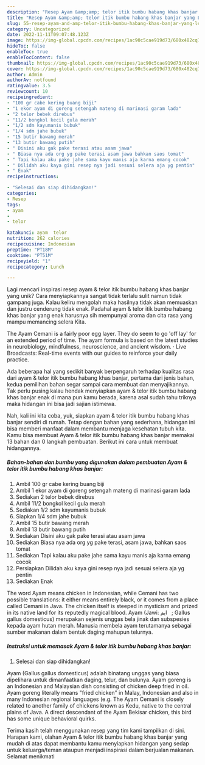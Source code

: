 ```yaml
---
description: "Resep Ayam &amp;amp; telor itik bumbu habang khas banjar yang Lezat"
title: "Resep Ayam &amp;amp; telor itik bumbu habang khas banjar yang Lezat"
slug: 55-resep-ayam-and-amp-telor-itik-bumbu-habang-khas-banjar-yang-lezat
category: Uncategorized
date: 2022-11-11T09:07:48.123Z
image: https://img-global.cpcdn.com/recipes/1ac90c5cae919d73/680x482cq70/ayam-telor-itik-bumbu-habang-khas-banjar-foto-resep-utama.jpg
hideToc: false
enableToc: true
enableTocContent: false
thumbnail: https://img-global.cpcdn.com/recipes/1ac90c5cae919d73/680x482cq70/ayam-telor-itik-bumbu-habang-khas-banjar-foto-resep-utama.jpg
cover: https://img-global.cpcdn.com/recipes/1ac90c5cae919d73/680x482cq70/ayam-telor-itik-bumbu-habang-khas-banjar-foto-resep-utama.jpg
author: Admin
authorAv: notfound
ratingvalue: 3.5
reviewcount: 10
recipeingredient:
- "100 gr cabe kering buang biji"
- "1 ekor ayam di goreng setengah mateng di marinasi garam lada"
- "2 telor bebek direbus"
- "11/2 bongkol kecil gula merah"
- "1/2 sdm kayumanis bubuk"
- "1/4 sdm jahe bubuk"
- "15 butir bawang merah"
- "13 butir bawang putih"
- " Disini aku gak pake terasi atau asam jawa"
- " Biasa nya ada org yg pake terasi asam jawa bahkan saos tomat"
- " Tapi kalau aku pake jahe sama kayu manis aja karna emang cocok"
- " Dilidah aku kaya gini resep nya jadi sesuai selera aja yg pentin"
- " Enak"
recipeinstructions:

- "Selesai dan siap dihidangkan!"
categories:
- Resep
tags:
- ayam
- 
- telor

katakunci: ayam  telor 
nutrition: 262 calories
recipecuisine: Indonesian
preptime: "PT18M"
cooktime: "PT51M"
recipeyield: "1"
recipecategory: Lunch

---
```





Lagi mencari inspirasi resep ayam &amp; telor itik bumbu habang khas banjar yang unik? Cara menyiapkannya sangat tidak terlalu sulit namun tidak gampang juga. Kalau keliru mengolah maka hasilnya tidak akan memuaskan dan justru cenderung tidak enak. Padahal ayam &amp; telor itik bumbu habang khas banjar yang enak harusnya sih mempunyai aroma dan cita rasa yang mampu memancing selera Kita.





The Ayam Cemani is a fairly poor egg layer. They do seem to go &#39;off lay&#39; for an extended period of time. The ayam formula is based on the latest studies in neurobiology, mindfulness, neuroscience, and ancient wisdom. · Live Broadcasts: Real-time events with our guides to reinforce your daily practice.

Ada beberapa hal yang sedikit banyak berpengaruh terhadap kualitas rasa dari ayam &amp; telor itik bumbu habang khas banjar, pertama dari jenis bahan, kedua pemilihan bahan segar sampai cara membuat dan menyajikannya. Tak perlu pusing kalau hendak menyiapkan ayam &amp; telor itik bumbu habang khas banjar enak di mana pun kamu berada, karena asal sudah tahu triknya maka hidangan ini bisa jadi sajian istimewa.






Nah, kali ini kita coba, yuk, siapkan ayam &amp; telor itik bumbu habang khas banjar sendiri di rumah. Tetap dengan bahan yang sederhana, hidangan ini bisa memberi manfaat dalam membantu menjaga kesehatan tubuh kita. Kamu bisa membuat Ayam &amp; telor itik bumbu habang khas banjar memakai 13 bahan dan 0 langkah pembuatan. Berikut ini cara untuk membuat hidangannya.

<!--inarticleads1-->

##### Bahan-bahan dan bumbu yang digunakan dalam pembuatan Ayam &amp; telor itik bumbu habang khas banjar:

1. Ambil 100 gr cabe kering buang biji
1. Ambil 1 ekor ayam di goreng setengah mateng di marinasi garam lada
1. Sediakan 2 telor bebek direbus
1. Ambil 11/2 bongkol kecil gula merah
1. Sediakan 1/2 sdm kayumanis bubuk
1. Siapkan 1/4 sdm jahe bubuk
1. Ambil 15 butir bawang merah
1. Ambil 13 butir bawang putih
1. Sediakan  Disini aku gak pake terasi atau asam jawa
1. Sediakan  Biasa nya ada org yg pake terasi, asam jawa, bahkan saos tomat
1. Sediakan  Tapi kalau aku pake jahe sama kayu manis aja karna emang cocok
1. Persiapkan  Dilidah aku kaya gini resep nya jadi sesuai selera aja yg pentin
1. Sediakan  Enak


The word Ayam means chicken in Indonesian, while Cemani has two possible translations: it either means entirely black, or it comes from a place called Cemani in Java. The chicken itself is steeped in mysticism and prized in its native land for its reputedly magical blood. Ayam (Jawi: ‏ ايم ‎ ‎; Gallus gallus domesticus) merupakan sejenis unggas bela jinak dan subspesies kepada ayam hutan merah. Manusia membela ayam terutamanya sebagai sumber makanan dalam bentuk daging mahupun telurnya. 

<!--inarticleads2-->

##### Instruksi untuk memasak Ayam &amp; telor itik bumbu habang khas banjar:


1. Selesai dan siap dihidangkan!

Ayam (Gallus gallus domesticus) adalah binatang unggas yang biasa dipelihara untuk dimanfaatkan daging, telur, dan bulunya. Ayam goreng is an Indonesian and Malaysian dish consisting of chicken deep fried in oil. Ayam goreng literally means &#34;fried chicken&#34; in Malay, Indonesian and also in many Indonesian regional languages (e.g. The Ayam Cemani is closely related to another family of chickens known as Kedu, native to the central plains of Java. A direct descendant of the Ayam Bekisar chicken, this bird has some unique behavioral quirks. 

Terima kasih telah menggunakan resep yang tim kami tampilkan di sini. Harapan kami, olahan Ayam &amp; telor itik bumbu habang khas banjar yang mudah di atas dapat membantu kamu menyiapkan hidangan yang sedap untuk keluarga/teman ataupun menjadi inspirasi dalam berjualan makanan. Selamat menikmati
